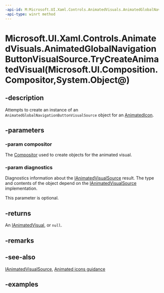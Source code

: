 ```yaml
---
-api-id: M:Microsoft.UI.Xaml.Controls.AnimatedVisuals.AnimatedGlobalNavigationButtonVisualSource.TryCreateAnimatedVisual(Microsoft.UI.Composition.Compositor,System.Object@)
-api-type: winrt method
---
```


# Microsoft.UI.Xaml.Controls.AnimatedVisuals.AnimatedGlobalNavigationButtonVisualSource.TryCreateAnimatedVisual(Microsoft.UI.Composition.Compositor,System.Object@)

<!--
public Microsoft.UI.Xaml.Controls.IAnimatedVisual TryCreateAnimatedVisual (Microsoft.UI.Composition.Compositor compositor, out object diagnostics);
-->


## -description

Attempts to create an instance of an `AnimatedGlobalNavigationButtonVisualSource` object for an [AnimatedIcon](../microsoft.ui.xaml.controls/AnimatedIcon.md).

## -parameters

### -param compositor

The [Compositor](../microsoft.ui.composition/compositor.md) used to create objects for the animated visual.

### -param diagnostics

Diagnostics information about the [IAnimatedVisualSource](../microsoft.ui.xaml.controls/ianimatedvisualsource.md) result. The type and contents of the object depend on the [IAnimatedVisualSource](../microsoft.ui.xaml.controls/ianimatedvisualsource.md) implementation.

This parameter is optional.

## -returns

An [IAnimatedVisual](../microsoft.ui.xaml.controls/ianimatedvisual.md), or `null`.

## -remarks

## -see-also

[IAnimatedVisualSource](../microsoft.ui.xaml.controls/ianimatedvisualsource.md), [Animated icons guidance](/windows/apps/design/controls/animated-icon)

## -examples


